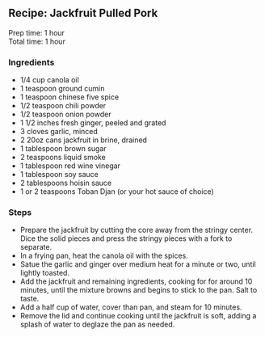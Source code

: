 ## Recipe: Jackfruit Pulled Pork
Prep time: 1 hour  
Total time: 1 hour  


### Ingredients
 - 1/4 cup canola oil
 - 1 teaspoon ground cumin
 - 1 teaspoon chinese five spice
 - 1/2 teaspoon chili powder
 - 1/2 teaspoon onion powder
 - 1 1/2 inches fresh ginger, peeled and grated
 - 3 cloves garlic, minced
 - 2 20oz cans jackfruit in brine, drained
 - 1 tablespoon brown sugar
 - 2 teaspoons liquid smoke
 - 1 tablespoon red wine vinegar
 - 1 tablespoon soy sauce
 - 2 tablespoons hoisin sauce
 - 1 or 2 teaspoons Toban Djan (or your hot sauce of choice)

### Steps
 - Prepare the jackfruit by cutting the core away from the stringy center. Dice the solid pieces and press the stringy pieces with a fork to separate.
 - In a frying pan, heat the canola oil with the spices.
 - Satue the garlic and ginger over medium heat for a minute or two, until lightly toasted.
 - Add the jackfruit and remaining ingredients, cooking for for around 10 minutes, until the mixture browns and begins to stick to the pan. Salt to taste.
 - Add a half cup of water, cover than pan, and steam for 10 minutes.
 - Remove the lid and continue cooking until the jackfruit is soft, adding a splash of water to deglaze the pan as needed.


